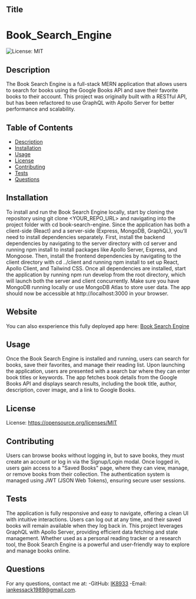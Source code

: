 ## Title
# Book_Search_Engine
![License: MIT](https://img.shields.io/badge/License-MIT-yellow.svg)

## Description
The Book Search Engine is a full-stack MERN application that allows users to search for books using the Google Books API and save their favorite books to their account. This project was originally built with a RESTful API, but has been refactored to use GraphQL with Apollo Server for better performance and scalability.

## Table of Contents
- [Description](#description)
- [Installation](#installation)
- [Usage](#usage)
- [License](#license)
- [Contributing](#contributing)
- [Tests](#tests)
- [Questions](#questions)


## Installation
To install and run the Book Search Engine locally, start by cloning the repository using git clone <YOUR_REPO_URL> and navigating into the project folder with cd book-search-engine. Since the application has both a client-side (React) and a server-side (Express, MongoDB, GraphQL), you’ll need to install dependencies separately. First, install the backend dependencies by navigating to the server directory with cd server and running npm install to install packages like Apollo Server, Express, and Mongoose. Then, install the frontend dependencies by navigating to the client directory with cd ../client and running npm install to set up React, Apollo Client, and Tailwind CSS. Once all dependencies are installed, start the application by running npm run develop from the root directory, which will launch both the server and client concurrently. Make sure you have MongoDB running locally or use MongoDB Atlas to store user data. The app should now be accessible at http://localhost:3000 in your browser.

## Website
You can also exsperience this fully deployed app here: [Book Search Engine](https://book-search-engine-djwt.onrender.com)


## Usage
Once the Book Search Engine is installed and running, users can search for books, save their favorites, and manage their reading list. Upon launching the application, users are presented with a search bar where they can enter book titles or keywords. The app fetches book details from the Google Books API and displays search results, including the book title, author, description, cover image, and a link to Google Books.

## License
License: https://opensource.org/licenses/MIT

## Contributing
Users can browse books without logging in, but to save books, they must create an account or log in via the Signup/Login modal. Once logged in, users gain access to a "Saved Books" page, where they can view, manage, or remove books from their collection. The authentication system is managed using JWT (JSON Web Tokens), ensuring secure user sessions.

## Tests
The application is fully responsive and easy to navigate, offering a clean UI with intuitive interactions. Users can log out at any time, and their saved books will remain available when they log back in. This project leverages GraphQL with Apollo Server, providing efficient data fetching and state management. Whether used as a personal reading tracker or a research tool, the Book Search Engine is a powerful and user-friendly way to explore and manage books online.

## Questions
For any questions, contact me at:
-GitHub: [IK8933](https://github.com/IK8933)
-Email: [iankessack1989@gmail.com](mailto:iankessack1989@gmail.com).


